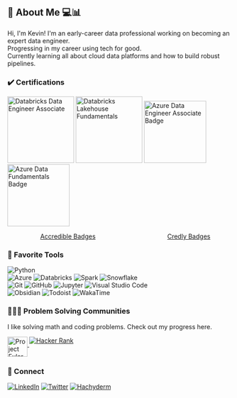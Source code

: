 <div>  
  

  ## 👋 About Me  💻📊
  
  Hi, I'm Kevin! I'm an early-career data professional working on becoming an expert data engineer.  
  Progressing in my career using tech for good.  
  Currently learning all about cloud data platforms and how to build robust pipelines.

  ### ✔️ Certifications
  <img alt="Databricks Data Engineer Associate" src="https://api.accredible.com/v1/frontend/credential_website_embed_image/badge/72609652" height="150">  
  <img alt="Databricks Lakehouse Fundamentals" src="https://api.accredible.com/v1/frontend/credential_website_embed_image/badge/58331532" height="150">  
  <a href="https://www.credly.com/badges/8d771a61-8220-4383-be70-11413489c67f"><img alt="Azure Data Engineer Associate Badge" src="https://user-images.githubusercontent.com/7192837/208183308-555ec73a-09ce-489a-85a2-6924248a3762.png" height="140"></a>   
  <a href="https://www.credly.com/badges/31b00523-6f21-4e6a-8623-dd623a8981df"><img alt="Azure Data Fundamentals Badge" src="https://user-images.githubusercontent.com/7192837/186531151-f816c162-fb9d-4b77-a73b-534e06a41f75.png" height="140" ></a>  

  &emsp;&emsp;&emsp;&emsp;&emsp; [Accredible Badges](https://www.credential.net/profile/kweatherwalks/wallet) &emsp;&emsp;&emsp;&emsp;&emsp;&emsp;&emsp;&emsp;&emsp;&emsp;&emsp; [Credly Badges](https://www.credly.com/users/kevin-weatherwalks)

  ### 🔨 Favorite Tools
  
  ![Python](https://img.shields.io/badge/Python-333333?logo=python)  
  ![Azure](https://img.shields.io/badge/Azure-333333?logo=microsoftazure&logoColor=0078D4)
  ![Databricks](https://img.shields.io/badge/Databricks-333333?logo=databricks)
  ![Spark](https://img.shields.io/badge/Spark-333333?logo=apachespark)
  ![Snowflake](https://img.shields.io/badge/Snowflake-333333?logo=snowflake)  
  ![Git](https://img.shields.io/badge/Git-333333?logo=git)
  ![GitHub](https://img.shields.io/badge/GitHub-333333?logo=github&logoColor=181717)
  ![Jupyter](https://img.shields.io/badge/Jupyter-333333?logo=jupyter)
  ![Visual Studio Code](https://img.shields.io/badge/Visual_Studio_Code-333333?logo=visual-studio-code&logoColor=007ACC)  
  ![Obsidian](https://img.shields.io/badge/Obsidian-333333?logo=obsidian&logoColor=483699)
  ![Todoist](https://img.shields.io/badge/Todoist-333333?logo=todoist)
  ![WakaTime](https://img.shields.io/badge/WakaTime-333333?logo=wakatime&logoColor=000000)
  
  ### 👨🏻‍💻 Problem Solving Communities
  I like solving math and coding problems. Check out my progress here.

  <a href="https://projecteuler.net/friends?my_friend_key=926090_Gplo8De0o4CU6u6W8H7LPNNb5WkEPFM4"><img align="middle" alt="Project Euler" src="https://projecteuler.net/profile/KWeatherwalks.png" height=45px>
  <a href="https://www.hackerrank.com/kevin_weatherwal"><img align="top" alt="Hacker Rank" src="https://img.shields.io/badge/Hacker_Rank-333333?logo=hackerrank"></a>

  ### 📳 Connect
  <a href="https://www.linkedin.com/in/kevin-weatherwalks/"><img alt="LinkedIn" src="https://img.shields.io/badge/LinkedIn-kevin--weatherwalks-blue?logo=linkedin"></a>
  <a href="https://twitter.com/kweatherwalks"><img alt="Twitter" src="https://img.shields.io/badge/Twitter-@kweatherwalks-blue?logo=twitter"></a>
  <a href="https://hachyderm.io/@KevinWeatherwalks"><img alt="Hachyderm" src="https://img.shields.io/badge/Hachyderm-@KevinWeatherwalks-blue?logo=mastodon"></a>
    
</div>
